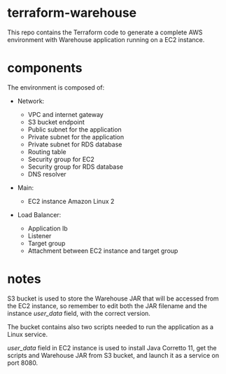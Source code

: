 # terraform-warehouse
This repo contains the Terraform code to generate a complete AWS environment with Warehouse application running on a EC2 instance.

# components
The environment is composed of:
- Network:
  - VPC and internet gateway
  - S3 bucket endpoint
  - Public subnet for the application
  - Private subnet for the application
  - Private subnet for RDS database
  - Routing table
  - Security group for EC2
  - Security group for RDS database
  - DNS resolver
  
- Main:
  - EC2 instance Amazon Linux 2
  
- Load Balancer:
  - Application lb
  - Listener
  - Target group
  - Attachment between EC2 instance and target group
  
# notes
S3 bucket is used to store the Warehouse JAR that will be accessed from the EC2 instance, so remember to edit both the JAR filename and the instance _user_data_ field, with the correct version.
  
The bucket contains also two scripts needed to run the application as a Linux service.
  
_user_data_ field in EC2 instance is used to install Java Corretto 11, get the scripts and Warehouse JAR from S3 bucket, and launch it as a service on port 8080.
